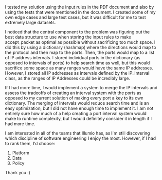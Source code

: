 I tested my solution using the input rules in the PDF document and also by using the tests that were mentioned in the document. I created some of my own edge cases and large test cases, but it was difficult for me to test extremely large datasets.

I noticed that the central component to the problem was figuring out the best data structure to use when storing the input rules to make accept_packet as optimal as possible without sacrificing too much space. I did this by using a dictionary (hashmap) where the directions would map to the protocol and then map to the ports. Then, the ports would map to a list of IP address intervals. I stored individual ports in the dictionary (as opposed to intervals of ports) to help search time as well, but this would sacrifice some space as many ranges would have the same IP addresses. However, I stored all IP addresses as intervals defined by the IP_Interval class, as the ranges of IP Addresses could be incredibly large. 

If I had more time, I would implement a system to merge the IP intervals and assess the tradeoffs of creating an interval system with the ports as opposed to my current solution of making every port a key to its own dictionary. The merging of intervals would reduce search time and is an easy optimization, but I did not have enough time to implement it. I am not entirely sure how much of a help creating a port interval system would make to runtime complexity, but I would definitely consider it in length if I had more time.

I am interested in all of the teams that Illumio has, as I'm still discovering which discipline of software engineering I enjoy the most. However, if I had to rank them, I'd choose:

  1) Platform
  2) Data
  3) Policy
  
  
Thank you :)

